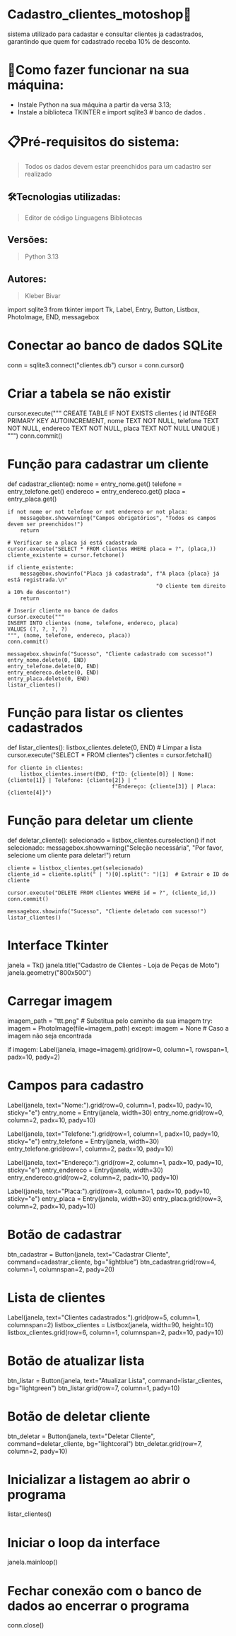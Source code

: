 # Cadastro_clientes_motoshop🚀

sistema utilizado para cadastar e consultar clientes ja cadastrados, garantindo que quem for cadastrado receba 10% de desconto.

# 🔌Como fazer funcionar na sua máquina:

- Instale Python na sua máquina a partir da versa 3.13;
- Instale a biblioteca TKINTER e import sqlite3 # banco de dados
.

# 📋Pré-requisitos do sistema:

> Todos os dados devem estar preenchidos para um cadastro ser realizado


## 🛠️Tecnologias utilizadas:

> Editor de código
Linguagens
Bibliotecas

## Versões:

> Python 3.13
> 

## Autores:

> Kleber Bivar




import sqlite3
from tkinter import Tk, Label, Entry, Button, Listbox, PhotoImage, END, messagebox

# Conectar ao banco de dados SQLite
conn = sqlite3.connect("clientes.db")
cursor = conn.cursor()

# Criar a tabela se não existir
cursor.execute("""
CREATE TABLE IF NOT EXISTS clientes (
    id INTEGER PRIMARY KEY AUTOINCREMENT,
    nome TEXT NOT NULL,
    telefone TEXT NOT NULL,
    endereco TEXT NOT NULL,
    placa TEXT NOT NULL UNIQUE
)
""")
conn.commit()

# Função para cadastrar um cliente
def cadastrar_cliente():
    nome = entry_nome.get()
    telefone = entry_telefone.get()
    endereco = entry_endereco.get()
    placa = entry_placa.get()

    if not nome or not telefone or not endereco or not placa:
        messagebox.showwarning("Campos obrigatórios", "Todos os campos devem ser preenchidos!")
        return

    # Verificar se a placa já está cadastrada
    cursor.execute("SELECT * FROM clientes WHERE placa = ?", (placa,))
    cliente_existente = cursor.fetchone()

    if cliente_existente:
        messagebox.showinfo("Placa já cadastrada", f"A placa {placa} já está registrada.\n"
                                                   "O cliente tem direito a 10% de desconto!")
        return

    # Inserir cliente no banco de dados
    cursor.execute("""
    INSERT INTO clientes (nome, telefone, endereco, placa)
    VALUES (?, ?, ?, ?)
    """, (nome, telefone, endereco, placa))
    conn.commit()

    messagebox.showinfo("Sucesso", "Cliente cadastrado com sucesso!")
    entry_nome.delete(0, END)
    entry_telefone.delete(0, END)
    entry_endereco.delete(0, END)
    entry_placa.delete(0, END)
    listar_clientes()

# Função para listar os clientes cadastrados
def listar_clientes():
    listbox_clientes.delete(0, END)  # Limpar a lista
    cursor.execute("SELECT * FROM clientes")
    clientes = cursor.fetchall()

    for cliente in clientes:
        listbox_clientes.insert(END, f"ID: {cliente[0]} | Nome: {cliente[1]} | Telefone: {cliente[2]} | "
                                     f"Endereço: {cliente[3]} | Placa: {cliente[4]}")

# Função para deletar um cliente
def deletar_cliente():
    selecionado = listbox_clientes.curselection()
    if not selecionado:
        messagebox.showwarning("Seleção necessária", "Por favor, selecione um cliente para deletar!")
        return

    cliente = listbox_clientes.get(selecionado)
    cliente_id = cliente.split(" | ")[0].split(": ")[1]  # Extrair o ID do cliente

    cursor.execute("DELETE FROM clientes WHERE id = ?", (cliente_id,))
    conn.commit()

    messagebox.showinfo("Sucesso", "Cliente deletado com sucesso!")
    listar_clientes()

# Interface Tkinter
janela = Tk()
janela.title("Cadastro de Clientes - Loja de Peças de Moto")
janela.geometry("800x500")

# Carregar imagem
imagem_path = "ttt.png"  # Substitua pelo caminho da sua imagem
try:
    imagem = PhotoImage(file=imagem_path)
except:
    imagem = None  # Caso a imagem não seja encontrada

if imagem:
    Label(janela, image=imagem).grid(row=0, column=1, rowspan=1, padx=10, pady=2)

# Campos para cadastro
Label(janela, text="Nome:").grid(row=0, column=1, padx=10, pady=10, sticky="e")
entry_nome = Entry(janela, width=30)
entry_nome.grid(row=0, column=2, padx=10, pady=10)

Label(janela, text="Telefone:").grid(row=1, column=1, padx=10, pady=10, sticky="e")
entry_telefone = Entry(janela, width=30)
entry_telefone.grid(row=1, column=2, padx=10, pady=10)

Label(janela, text="Endereço:").grid(row=2, column=1, padx=10, pady=10, sticky="e")
entry_endereco = Entry(janela, width=30)
entry_endereco.grid(row=2, column=2, padx=10, pady=10)

Label(janela, text="Placa:").grid(row=3, column=1, padx=10, pady=10, sticky="e")
entry_placa = Entry(janela, width=30)
entry_placa.grid(row=3, column=2, padx=10, pady=10)

# Botão de cadastrar
btn_cadastrar = Button(janela, text="Cadastrar Cliente", command=cadastrar_cliente, bg="lightblue")
btn_cadastrar.grid(row=4, column=1, columnspan=2, pady=20)

# Lista de clientes
Label(janela, text="Clientes cadastrados:").grid(row=5, column=1, columnspan=2)
listbox_clientes = Listbox(janela, width=90, height=10)
listbox_clientes.grid(row=6, column=1, columnspan=2, padx=10, pady=10)

# Botão de atualizar lista
btn_listar = Button(janela, text="Atualizar Lista", command=listar_clientes, bg="lightgreen")
btn_listar.grid(row=7, column=1, pady=10)

# Botão de deletar cliente
btn_deletar = Button(janela, text="Deletar Cliente", command=deletar_cliente, bg="lightcoral")
btn_deletar.grid(row=7, column=2, pady=10)

# Inicializar a listagem ao abrir o programa
listar_clientes()

# Iniciar o loop da interface
janela.mainloop()

# Fechar conexão com o banco de dados ao encerrar o programa
conn.close()
